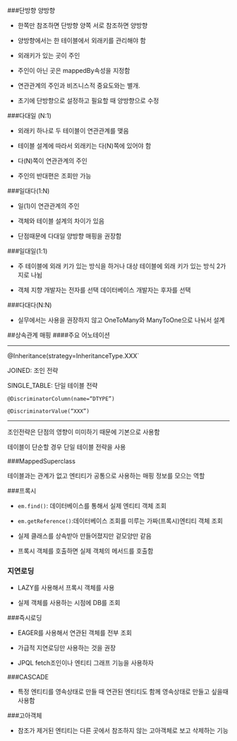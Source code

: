 
###단방향 양방향
* 한쪽만 참조하면 단방향 양쪽 서로 참조하면 양방향

* 양방향에서는 한 테이블에서 외래키를 관리해야 함

* 외래키가 있는 곳이 주인

* 주인이 아닌 곳은 mappedBy속성을 지정함

* 연관관계의 주인과 비즈니스적 중요도와는 별개.

* 초기에 단방향으로 설정하고 필요할 때 양방향으로 수정

###다대일 (N:1)

* 외래키 하나로 두 테이블이 연관관계를 맺음

* 테이블 설계에 따라서 외래키는 다(N)쪽에 있어야 함

* 다(N)쪽이 연관관계의 주인

* 주인의 반대편은 조회만 가능

###일대다(1:N)

* 일(1)이 연관관계의 주인

* 객체와 테이블 설계의 차이가 있음

* 단점때문에 다대일 양방향 매핑을 권장함

###일대일(1:1)

* 주 테이블에 외래 키가 있는 방식을 하거나 대상 테이블에 외래 키가 있는 방식 2가지로 나뉨

* 객체 지향 개발자는 전자를 선택 데이터베이스 개발자는 후자를 선택

###다대다(N:N)

* 실무에서는 사용을 권장하지 않고 OneToMany와 ManyToOne으로 나눠서 설계

##상속관계 매핑
####주요 어노테이션
***
@Inheritance(strategy=InheritanceType.XXX`

JOINED: 조인 전략

SINGLE_TABLE: 단일 테이블 전략

`@DiscriminatorColumn(name=“DTYPE”)`

`@DiscriminatorValue(“XXX”)`
***

조인전략은 단점의 영향이 미미하기 때문에 기본으로 사용함

테이블이 단순할 경우 단일 테이블 전략을 사용

###MappedSuperclass

테이블과는 관계가 없고 엔티티가 공통으로 사용하는 매핑 정보를 모으는 역할

###프록시

* `em.find()`: 데이터베이스를 통해서 실제 엔티티 객체 조회

* `em.getReference()`:데이터베이스 조회를 미루는 가짜(프록시)엔티티 객체 조회

* 실제 클래스를 상속받아 만들어졌지만 겉모양만 같음

* 프록시 객체를 호출하면 실제 객체의 메서드를 호출함



### 지연로딩

* LAZY를 사용해서 프록시 객체를 사용

* 실제 객체를 사용하는 시점에 DB를 조회

###즉시로딩

* EAGER를 사용해서 연관된 객체를 전부 조회

* 가급적 지연로딩만 사용하는 것을 권장

* JPQL fetch조인이나 엔티티 그래프 기능을 사용하자

###CASCADE

* 특정 엔티티를 영속상태로 만들 때 연관된 엔티티도 함께 영속상태로 만들고 싶을때 사용함

###고아객체

* 참조가 제거된 엔티티는 다른 곳에서 참조하지 않는 고아객체로 보고 삭제하는 기능